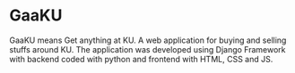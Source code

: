 # GaaKU
GaaKU means Get anything at KU. A web application for buying and selling stuffs around KU.
The application was developed using Django Framework with backend coded with python and frontend with HTML, CSS and JS.
